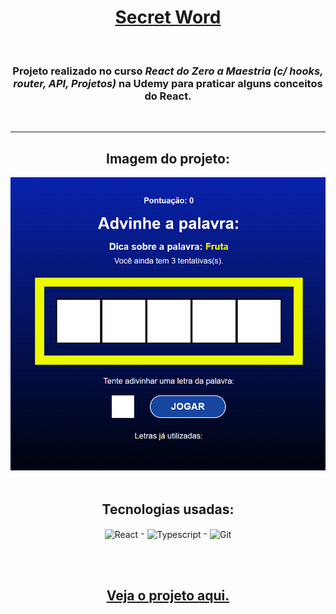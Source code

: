 <h1 align="center"> <a href=""> Secret Word </a></h1>

<br />

<h3 align='center'> Projeto realizado no curso <em> React do Zero a Maestria (c/ hooks, router, API, Projetos) </em> na Udemy para praticar alguns conceitos do React. </h3>

<br />

---------------------------------------

<div align = "center">
  <h2>Imagem do projeto:</h2>
  <img src='./public/imagem-do-projeto.png' alt='Imagem do projeto' title='Imagem do projeto'>
</div>
<br>

<div align = "center">
  <h2>Tecnologias usadas:</h2>
  <img align = "center" width="50px" src = "https://cdn.jsdelivr.net/gh/devicons/devicon/icons/react/react-original-wordmark.svg" alt='React' title='React'> -
  <img align = "center" width="50px" src = "https://cdn.jsdelivr.net/gh/devicons/devicon/icons/typescript/typescript-original.svg" alt='Typescript' title='Typescript'> -
  <img align = "center" width="50px" src = "https://cdn.jsdelivr.net/gh/devicons/devicon/icons/git/git-plain-wordmark.svg" alt='Git' title='Git'>
  
  <br><br>

  ## <a href = ""> Veja o projeto aqui. </a>
</div>
